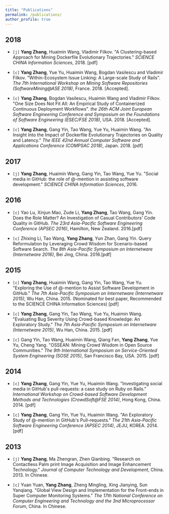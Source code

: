 ```yaml
---
title: "Publications"
permalink: /publications/
author_profile: true
---
```


## 2018
* `[j]` <strong>Yang Zhang</strong>, Huaimin Wang, Vladimir Filkov. "A Clustering-based Approach for Mining Dockerfile Evolutionary Trajectories." <i>SCIENCE CHINA Information Sciences</i>, 2018. [pdf]

* `[c]` <strong>Yang Zhang</strong>, Yue Yu, Huaimin Wang, Bogdan Vasilescu and Vladimir Filkov. "Within-Ecosystem Issue Linking: A Large-scale Study of Rails". <i>The 7th International Workshop on Mining Software Repositories (SoftwareMining@ASE 2018)</i>, France. 2018. [Accepted].

* `[c]` <strong>Yang Zhang</strong>, Bogdan Vasilescu, Huaimin Wang and Vladimir Filkov. "One Size Does Not Fit All: An Empirical Study of Containerized Continuous Deployment Workflows". <i> the 26th ACM Joint European Software Engineering Conference and Symposium on the Foundations of Software Engineering (ESEC/FSE 2018)</i>, USA. 2018. [Accepted].

* `[c]` <strong>Yang Zhang</strong>, Gang Yin, Tao Wang, Yue Yu, Huaimin Wang. "An Insight Into the Impact of Dockerfile Evolutionary Trajectories on Quality and Latency." <i>The IEEE 42nd Annual Computer Software and Applications Conference (COMPSAC 2018)</i>, Japan. 2018. [pdf]



## 2017
* `[j]` <strong>Yang Zhang</strong>, Huaimin Wang, Gang Yin, Tao Wang, Yue Yu. "Social media in GitHub: the role of @-mention in assisting software development." <i>SCIENCE CHINA Information Sciences</i>, 2016.

## 2016
* `[c]` Yao Lu, Xinjun Mao, Zude Li, <strong>Yang Zhang</strong>, Tao Wang, Gang Yin. Does the Role Matter? An Investigation of Casual Contributors' Code Quality in GitHub. <i>The 23rd Asia-Pacific Software Engineering Conference (APSEC 2016)</i>, Hamilton, New Zealand. 2016.[pdf]

* `[c]` Zhixing Li, Tao Wang, <strong>Yang Zhang</strong>, Yun Zhan, Gang Yin. Query Reformulation by Leveraging Crowd Wisdom for Scenario-based Software Search. <i>The 8th Asia-Pacific Symposium on Internetware (Internetware 2016)</i>, Bei Jing, China. 2016.[pdf]



## 2015
* `[c]` <strong>Yang Zhang</strong>, Huaimin Wang, Gang Yin, Tao Wang, Yue Yu. "Exploring the Use of @-mention to Assist Software Development in GitHub." <i>The 7th Asia-Pacific Symposium on Internetware (Internetware 2015)</i>, Wu Han, China. 2015. (Nominated for best paper, Recommended to the SCIENCE CHINA Information Sciences) [pdf]

* `[c]` <strong>Yang Zhang</strong>, Gang Yin, Tao Wang, Yue Yu, Huaimin Wang. "Evaluating Bug Severity Using Crowd-based Knowledge: An Exploratory Study." <i>The 7th Asia-Pacific Symposium on Internetware (Internetware 2015)</i>, Wu Han, China. 2015. [pdf]

* `[c]` Gang Yin, Tao Wang, Huaimin Wang, Qiang Fan, <strong>Yang Zhang</strong>, Yue Yu, Cheng Yang. "OSSEAN: Mining Crowd Wisdom in Open Source Communities." <i>The 9th International Symposium on Service-Oriented System Engineering (SOSE 2015)</i>, San Francisco Bay, USA. 2015. [pdf]


## 2014
* `[c]` <strong>Yang Zhang</strong>, Gang Yin, Yue Yu, Huaimin Wang. "Investigating social media in GitHub's pull-requests: a case study on Ruby on Rails." <i>International Workshop on Crowd-based Software Development Methods and Technologies (CrowdSoft@FSE 2014)</i>, Hong Kong, China. 2014. [pdf]

* `[c]` <strong>Yang Zhang</strong>, Gang Yin, Yue Yu, Huaimin Wang. "An Exploratory Study of @-mention in GitHub's Pull-requests." <i>The 21th Asia-Pacific Software Engineering Conference (APSEC 2014)</i>, JEJU, KOREA. 2014. [pdf]


## 2013
* `[j]` <strong>Yang Zhang</strong>, Ma Zhengran, Zhen Qianbing. "Research on Contactless Palm print Image Acquisition and Image Enhancement Technology." <i>Journal of Computer Technology and Development</i>, China. 2013. In Chinese.

* `[c]` Yuan Yuan, <strong>Yang Zhang</strong>, Zheng Mingling, Xing Jianying, Sun Yanqiang. "Global View Design and Implementation for the Front-ends in Super Computer Monitoring Systems." <i>The 17th National Conference on Computer Engineering and Technology and the 3nd Microprocessor Forum</i>, China. In Chinese.
